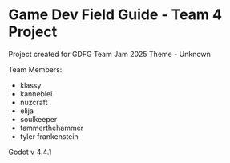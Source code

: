# Game Dev Field Guide - Team 4 Project

Project created for GDFG Team Jam 2025
Theme - Unknown

Team Members:
- klassy
- kanneblei
- nuzcraft
- elija
- soulkeeper
- tammerthehammer
- tyler frankenstein

Godot v 4.4.1